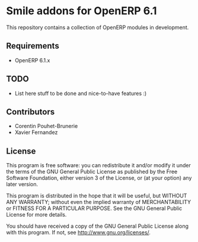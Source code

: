 Smile addons for OpenERP 6.1
============================

This repository contains a collection of OpenERP modules in development.

Requirements
------------

  * OpenERP 6.1.x


TODO
----

  * List here stuff to be done and nice-to-have features :)


Contributors
------------

 * Corentin Pouhet-Brunerie
 * Xavier Fernandez


License
-------

This program is free software: you can redistribute it and/or modify
it under the terms of the GNU General Public License as published by
the Free Software Foundation, either version 3 of the License, or
(at your option) any later version.

This program is distributed in the hope that it will be useful,
but WITHOUT ANY WARRANTY; without even the implied warranty of
MERCHANTABILITY or FITNESS FOR A PARTICULAR PURPOSE.  See the
GNU General Public License for more details.

You should have received a copy of the GNU General Public License
along with this program.  If not, see <http://www.gnu.org/licenses/>.
